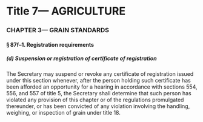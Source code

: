 
# Title 7— AGRICULTURE
### CHAPTER 3— GRAIN STANDARDS
#### § 87f–1. Registration requirements
##### (d) Suspension or registration of certificate of registration

The Secretary may suspend or revoke any certificate of registration issued under this section whenever, after the person holding such certificate has been afforded an opportunity for a hearing in accordance with sections 554, 556, and 557 of title 5, the Secretary shall determine that such person has violated any provision of this chapter or of the regulations promulgated thereunder, or has been convicted of any violation involving the handling, weighing, or inspection of grain under title 18.
